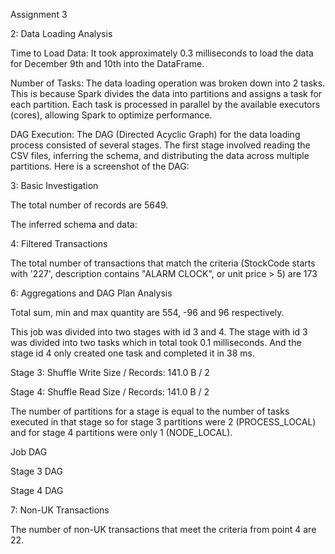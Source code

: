 Assignment 3

2: Data Loading Analysis

Time to Load Data: It took approximately 0.3 milliseconds to load the data for December 9th and 10th into the DataFrame.

Number of Tasks: The data loading operation was broken down into 2 tasks. This is because Spark divides the data into partitions and assigns a task for each partition. Each task is processed in parallel by the available executors (cores), allowing Spark to optimize performance.

DAG Execution: The DAG (Directed Acyclic Graph) for the data loading process consisted of several stages. The first stage involved reading the CSV files, inferring the schema, and distributing the data across multiple partitions. Here is a screenshot of the DAG:

3: Basic Investigation

The total number of records are 5649.

The inferred schema and data:

4: Filtered Transactions

The total number of transactions that match the criteria (StockCode starts with '227', description contains "ALARM CLOCK", or unit price > 5) are 173





6: Aggregations and DAG Plan Analysis

Total sum, min and max quantity are 554, -96 and 96 respectively.

This job was divided into two stages with id 3 and 4. The stage with id 3 was divided into two tasks which in total took 0.1 milliseconds. And the stage id 4 only created one task and completed it in 38 ms.

Stage 3: Shuffle Write Size / Records: 141.0 B / 2 

Stage 4: Shuffle Read Size / Records: 141.0 B / 2



The number of partitions for a stage is equal to the number of tasks executed in that stage so for stage 3 partitions were 2 (PROCESS_LOCAL) and for stage 4 partitions were only 1 (NODE_LOCAL).



Job DAG



Stage 3 DAG



Stage 4 DAG







7: Non-UK Transactions

The number of non-UK transactions that meet the criteria from point 4 are 22.





